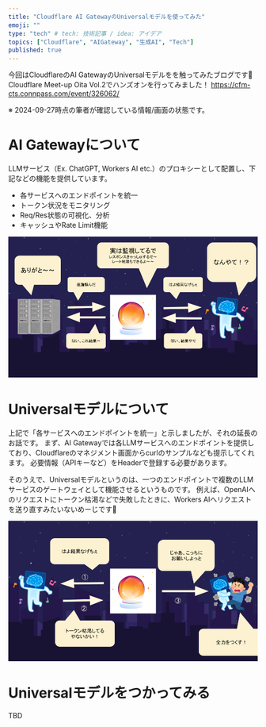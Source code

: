 ```yaml
---
title: "Cloudflare AI GatewayのUniversalモデルを使ってみた"
emoji: ""
type: "tech" # tech: 技術記事 / idea: アイデア
topics: ["Cloudflare", "AIGateway", "生成AI", "Tech"]
published: true
---
```


今回はCloudflareのAI GatewayのUniversalモデルをを触ってみたブログです👀
Cloudflare Meet-up Oita Vol.2でハンズオンを行ってみました！
https://cfm-cts.connpass.com/event/326062/

※ 2024-09-27時点の筆者が確認している情報/画面の状態です。

# AI Gatewayについて

LLMサービス（Ex. ChatGPT, Workers AI etc.）のプロキシーとして配置し、下記などの機能を提供しています。
- 各サービスへのエンドポイントを統一
- トークン状況をモニタリング
- Req/Res状態の可視化、分析
- キャッシュやRate Limit機能

![](/images/240927-ai-gateway-universal-model/ai_gateway_overview.png)

# Universalモデルについて

上記で「各サービスへのエンドポイントを統一」と示しましたが、それの延長のお話です。
まず、AI Gatewayでは各LLMサービスへのエンドポイントを提供しており、Cloudflareのマネジメント画面からcurlのサンプルなども提示してくれます。
必要情報（APIキーなど）をHeaderで登録する必要があります。

そのうえで、Universalモデルというのは、一つのエンドポイントで複数のLLMサービスのゲートウェイとして機能させるというものです。
例えば、OpenAIへのリクエストにトークン枯渇などで失敗したときに、Workers AIへリクエストを送り直すみたいないめーじです👀

![](/images/240927-ai-gateway-universal-model/ai_gateway_universal_model.png)

# Universalモデルをつかってみる

TBD